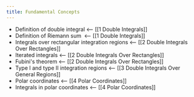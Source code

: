 ```yaml
---
title: Fundamental Concepts
---
```


- Definition of double integral <-- [[1 Double Integrals]]
- Definition of Riemann sum  <-- [[1 Double Integrals]]
- Integrals over rectangular integration regions <-- [[2 Double Integrals Over Rectangles]]
- Iterated integrals <-- [[2 Double Integrals Over Rectangles]]
- Fubini's theorem <-- [[2 Double Integrals Over Rectangles]]
- Type I and type II integration regions <-- [[3 Double Integrals Over General Regions]]
- Polar coordinates <-- [[4 Polar Coordinates]]
- Integrals in polar coordinates <-- [[4 Polar Coordinates]]
